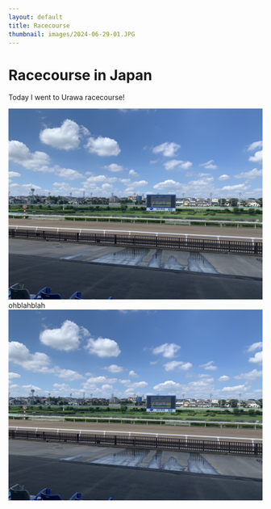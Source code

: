 ```yaml
---
layout: default
title: Racecourse
thumbnail: images/2024-06-29-01.JPG
---
```


# Racecourse in Japan
 
Today I went to Urawa racecourse!


  
![](/images/2024-06-29-01.JPG)  
ohblahblah  
![](/images/2024-06-29-01.JPG)


